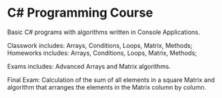 # C# Programming Course

Basic C# programs with algorithms written in Console Applications.

Classwork includes: Arrays, Conditions, Loops, Matrix, Methods; <br />
Homeworks includes: Arrays, Conditions, Loops, Matrix, Methods;

Exams includes: Advanced Arrays and Matrix algorithms. <br />

Final Exam: Calculation of the sum of all elements in a square Matrix and <br />
algorithm that arranges the elements in the Matrix column by column.
